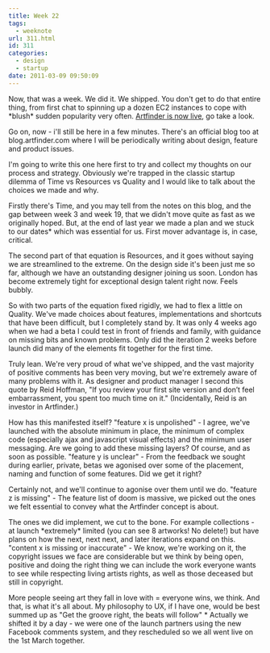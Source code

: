 ```yaml
---
title: Week 22
tags:
  - weeknote
url: 311.html
id: 311
categories:
  - design
  - startup
date: 2011-03-09 09:50:09
---
```


Now, that was a week. We did it. We shipped. You don't get to do that entire thing, from first chat to spinning up a dozen EC2 instances to cope with \*blush\* sudden popularity very often. [Artfinder is now live](http://artfinder.com), go take a look. 

Go on, now - i'll still be here in a few minutes. There's an official blog too at blog.artfinder.com where I will be periodically writing about design, feature and product issues. 

I'm going to write this one here first to try and collect my thoughts on our process and strategy. Obviously we're trapped in the classic startup dilemma of Time vs Resources vs Quality and I would like to talk about the choices we made and why. 

Firstly there's Time, and you may tell from the notes on this blog, and the gap between week 3 and week 19, that we didn't move quite as fast as we originally hoped. But, at the end of last year we made a plan and we stuck to our dates* which was essential for us. First mover advantage is, in case, critical. 

The second part of that equation is Resources, and it goes without saying we are streamlined to the extreme. On the design side it's been just me so far, although we have an outstanding designer joining us soon. London has become extremely tight for exceptional design talent right now. Feels bubbly. 

So with two parts of the equation fixed rigidly, we had to flex a little on Quality. We've made choices about features, implementations and shortcuts that have been difficult, but I completely stand by. It was only 4 weeks ago when we had a beta I could test in front of friends and family, with guidance on missing bits and known problems. Only did the iteration 2 weeks before launch did many of the elements fit together for the first time. 

Truly lean. We're very proud of what we've shipped, and the vast majority of positive comments has been very moving, but we're extremely aware of many problems with it. As designer and product manager I second this quote by Reid Hoffman, "If you review your first site version and don’t feel embarrassment, you spent too much time on it." (Incidentally, Reid is an investor in Artfinder.) 

How has this manifested itself? "feature x is unpolished" - I agree, we've launched with the absolute minimum in place, the minimum of complex code (especially ajax and javascript visual effects) and the minimum user messaging. Are we going to add these missing layers? Of course, and as soon as possible. "feature y is unclear" - From the feedback we sought during earlier, private, betas we agonised over some of the placement, naming and function of some features. Did we get it right? 

Certainly not, and we'll continue to agonise over them until we do. "feature z is missing" - The feature list of doom is massive, we picked out the ones we felt essential to convey what the Artfinder concept is about. 

The ones we did implement, we cut to the bone. For example collections - at launch \*extremely\* limited (you can see 8 artworks! No delete!) but have plans on how the next, next next, and later iterations expand on this. "content x is missing or inaccurate" - We know, we're working on it, the copyright issues we face are considerable but we think by being open, positive and doing the right thing we can include the work everyone wants to see while respecting living artists rights, as well as those deceased but still in copyright. 

More people seeing art they fall in love with = everyone wins, we think. And that, is what it's all about. My philosophy to UX, if I have one, would be best summed up as "Get the groove right, the beats will follow" * Actually we shifted it by a day - we were one of the launch partners using the new Facebook comments system, and they rescheduled so we all went live on the 1st March together.